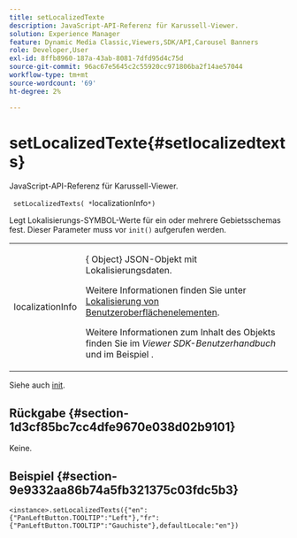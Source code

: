 ```yaml
---
title: setLocalizedTexte
description: JavaScript-API-Referenz für Karussell-Viewer.
solution: Experience Manager
feature: Dynamic Media Classic,Viewers,SDK/API,Carousel Banners
role: Developer,User
exl-id: 8ffb8960-187a-43ab-8081-7dfd95d4c75d
source-git-commit: 96ac67e5645c2c55920cc971806ba2f14ae57044
workflow-type: tm+mt
source-wordcount: '69'
ht-degree: 2%

---
```


# setLocalizedTexte{#setlocalizedtexts}

JavaScript-API-Referenz für Karussell-Viewer.

` setLocalizedTexts( *`localizationInfo`*)`

Legt Lokalisierungs-SYMBOL-Werte für ein oder mehrere Gebietsschemas fest. Dieser Parameter muss vor `init()` aufgerufen werden.

<table id="table_896DFF34A68A403DB93A6D597461A573"> 
 <tbody> 
  <tr> 
   <td colname="col1"> <p> <span class="codeph"> <span class="varname"> localizationInfo</span> </span> </p> </td> 
   <td colname="col2"> <p> {<span class="codeph"> Object</span>} JSON-Objekt mit Lokalisierungsdaten. </p> <p>Weitere Informationen finden Sie unter <a href="../../../c-html5-aem-asset-viewers/c-html5-aem-carousel/c-html5-aem-carousel-localization.md" format="dita" scope="local"> Lokalisierung von Benutzeroberflächenelementen</a>. </p> <p>Weitere Informationen zum Inhalt des Objekts finden Sie im <i>Viewer SDK-Benutzerhandbuch</i> und im Beispiel . </p> </td> 
  </tr> 
 </tbody> 
</table>

Siehe auch [init](../../../c-html5-aem-asset-viewers/c-html5-aem-carousel/c-html5-aem-carousel-javascriptapiref/r-html5-aem-carousel-javascriptapiref-init.md#reference-aee94dd92a28410784f7a1792e28683b).

## Rückgabe {#section-1d3cf85bc7cc4dfe9670e038d02b9101}

Keine.

## Beispiel {#section-9e9332aa86b74a5fb321375c03fdc5b3}

```
<instance>.setLocalizedTexts({"en":{"PanLeftButton.TOOLTIP":"Left"},"fr":{"PanLeftButton.TOOLTIP":"Gauchiste"},defaultLocale:"en"})
```

